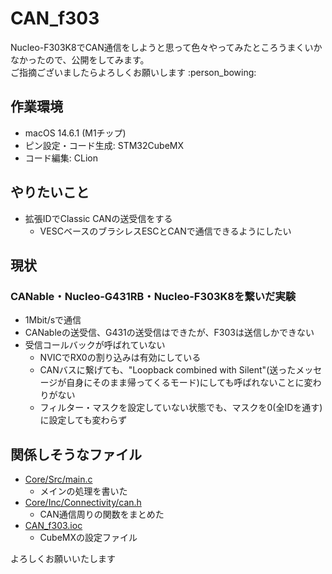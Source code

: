 # CAN_f303
Nucleo-F303K8でCAN通信をしようと思って色々やってみたところうまくいかなかったので、公開をしてみます。  
ご指摘ございましたらよろしくお願いします :person_bowing:

## 作業環境
- macOS 14.6.1 (M1チップ)
- ピン設定・コード生成: STM32CubeMX
- コード編集: CLion

## やりたいこと
- 拡張IDでClassic CANの送受信をする
    - VESCベースのブラシレスESCとCANで通信できるようにしたい

## 現状
### CANable・Nucleo-G431RB・Nucleo-F303K8を繋いだ実験
- 1Mbit/sで通信
- CANableの送受信、G431の送受信はできたが、F303は送信しかできない
- 受信コールバックが呼ばれていない
    - NVICでRX0の割り込みは有効にしている
    - CANバスに繋げても、"Loopback combined with Silent"(送ったメッセージが自身にそのまま帰ってくるモード)にしても呼ばれないことに変わりがない
    - フィルター・マスクを設定していない状態でも、マスクを0(全IDを通す)に設定しても変わらず

## 関係しそうなファイル
- [Core/Src/main.c](./Core/Src/main.c)
    - メインの処理を書いた
- [Core/Inc/Connectivity/can.h](Core/Inc/Connectivity/can.h)
    - CAN通信周りの関数をまとめた
- [CAN_f303.ioc](./CAN_f303.ioc)
    - CubeMXの設定ファイル

よろしくお願いいたします

